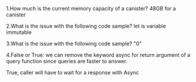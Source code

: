 1.How much is the current memory capacity of a canister?
48GB for a canister

2.What is the issue with the following code sample?
let is variable immutable

3.What is the issue with the following code sample?
"0"

4.False or True: we can remove the keyword async for return argument of a query function since queries are faster to answer.

True, caller will have to wait for a response with Async

